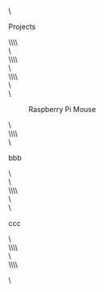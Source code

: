 <!-- wp:paragraph {"fontSize":"large"} -->\<p class="has-large-font-size">Projects</p>\<!-- /wp:paragraph -->\\<!-- wp:columns -->\<div class="wp-block-columns has-2-columns"><!-- wp:column -->\<div class="wp-block-column"></div>\<!-- /wp:column -->\\<!-- wp:column -->\<div class="wp-block-column"></div>\<!-- /wp:column --></div>\<!-- /wp:columns -->\\<!-- wp:columns -->\<div class="wp-block-columns has-2-columns"><!-- wp:column -->\<div class="wp-block-column"><!-- wp:image {"id":104} -->\<figure class="wp-block-image"><img src="https://lab.ueda.tech/e/wp-content/uploads/2018/08/2015-08-07-09.26.57-HDR.jpg" alt="" class="wp-image-104"/><figcaption>Raspberry Pi Mouse</figcaption></figure>\<!-- /wp:image --></div>\<!-- /wp:column -->\\<!-- wp:column -->\<div class="wp-block-column"><!-- wp:paragraph {"backgroundColor":"vivid-cyan-blue"} -->\<p class="has-background has-vivid-cyan-blue-background-color">bbb</p>\<!-- /wp:paragraph --></div>\<!-- /wp:column --></div>\<!-- /wp:columns -->\\<!-- wp:columns -->\<div class="wp-block-columns has-2-columns"><!-- wp:column -->\<div class="wp-block-column"><!-- wp:paragraph {"backgroundColor":"pale-cyan-blue"} -->\<p class="has-background has-pale-cyan-blue-background-color">ccc</p>\<!-- /wp:paragraph --></div>\<!-- /wp:column -->\\<!-- wp:column -->\<div class="wp-block-column"></div>\<!-- /wp:column --></div>\<!-- /wp:columns -->\\<!-- wp:paragraph -->\<p></p>\<!-- /wp:paragraph -->
